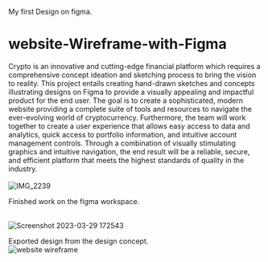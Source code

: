 My first Design on figma. 
# website-Wireframe-with-Figma
Crypto is an innovative and cutting-edge financial platform which requires a comprehensive concept ideation and sketching process to bring the vision to reality. This project entails creating hand-drawn sketches and concepts illustrating designs on Figma to provide a visually appealing and impactful product for the end user. The goal is to create a sophisticated, modern website providing a complete suite of tools and resources to navigate the ever-evolving world of cryptocurrency. Furthermore, the team will work together to create a user experience that allows easy access to data and analytics, quick access to portfolio information, and intuitive account management controls. Through a combination of visually stimulating graphics and intuitive navigation, the end result will be a reliable, secure, and efficient platform that meets the highest standards of quality in the industry.
<br>
<br>
![IMG_2239](https://user-images.githubusercontent.com/50834895/228607049-742f27ba-68b2-4d41-b712-290e975bff2a.jpg)

Finished work on the figma workspace. 
<br>
<br>

![Screenshot 2023-03-29 172543](https://user-images.githubusercontent.com/50834895/228607348-148480ab-944d-42f9-af80-fcf27dc3e38e.png)

Exported design from the design concept. 
<br>
![website wireframe ](https://user-images.githubusercontent.com/50834895/228608363-a02fd082-3d6e-4023-b395-5c226ca0c4e3.jpg)
